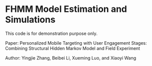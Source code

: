 # FHMM Model Estimation and Simulations
This code is for demonstration purpose only.


Paper: Personalized Mobile Targeting with User Engagement Stages: Combining Structural Hidden Markov Model and Field Experiment

Author: Yingjie Zhang, Beibei Li, Xueming Luo, and Xiaoyi Wang
